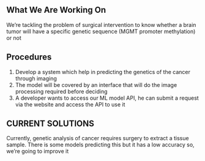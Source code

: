 ## What We Are Working On
We’re tackling the problem of surgical intervention to know whether a brain tumor will have a specific genetic sequence 
(MGMT promoter methylation) or not

## Procedures
1. Develop a system which help in predicting the genetics of the cancer through imaging
2. The model will be covered by an interface that will do the image processing required before deciding
3. A developer wants to access our ML model API, he can submit a request via the website and access the API to use it

## CURRENT SOLUTIONS
Currently, genetic analysis of cancer requires surgery to extract a tissue sample. 
There is some models predicting this but it has a low accuracy so, we’re going to improve it
